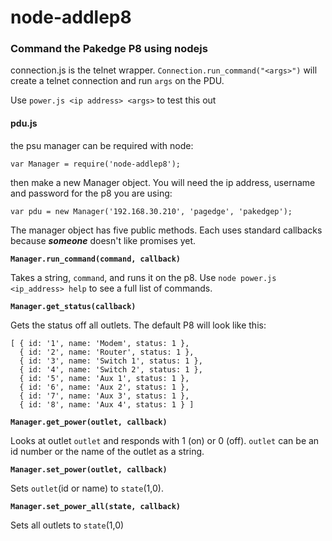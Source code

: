 # node-addlep8
### Command the Pakedge P8 using nodejs

connection.js is the telnet wrapper. ```Connection.run_command("<args>")``` will create a telnet connection and run ```args``` on the PDU.

Use ```power.js <ip address> <args>``` to test this out

#### pdu.js

the psu manager can be required with node:

```var Manager = require('node-addlep8'); ```

then make a new Manager object. You will need the ip address, username and password for the p8 you are using:

```var pdu = new Manager('192.168.30.210', 'pagedge', 'pakedgep');```

The manager object has five public methods. Each uses standard callbacks because **_someone_** doesn't like promises yet.

**```Manager.run_command(command, callback)```**

Takes a string, `command`, and runs it on the p8. Use ```node power.js <ip_address> help``` to see a full list of commands.


**```Manager.get_status(callback)```**

Gets the status off all outlets. The default P8 will look like this:


```
[ { id: '1', name: 'Modem', status: 1 },
  { id: '2', name: 'Router', status: 1 },
  { id: '3', name: 'Switch 1', status: 1 },
  { id: '4', name: 'Switch 2', status: 1 },
  { id: '5', name: 'Aux 1', status: 1 },
  { id: '6', name: 'Aux 2', status: 1 },
  { id: '7', name: 'Aux 3', status: 1 },
  { id: '8', name: 'Aux 4', status: 1 } ]
```
  
  
**```Manager.get_power(outlet, callback)```**

Looks at outlet ```outlet``` and responds with 1 (on) or 0 (off). ```outlet``` can be an id number or the name of the outlet as a string.

**```Manager.set_power(outlet, callback)```**

Sets ```outlet```(id or name) to ```state```(1,0).

**```Manager.set_power_all(state, callback)```**

Sets all outlets to ```state```(1,0)